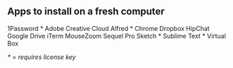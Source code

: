 ## Apps to install on a fresh computer

1Password *
Adobe Creative Cloud
Alfred *
Chrome
Dropbox
HipChat
Google Drive
iTerm
MouseZoom
Sequel Pro
Sketch *
Sublime Text *
Virtual Box

_* = requires license key_